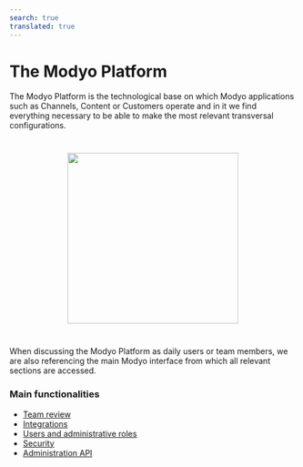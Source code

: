 ```yaml
---
search: true
translated: true
---
```


# The Modyo Platform

The Modyo Platform is the technological base on which Modyo applications such as Channels, Content or Customers operate and in it we find everything necessary to be able to make the most relevant transversal configurations.

<img src="/assets/img/platform/header.jpg" style="margin: 40px auto; width: 300px; display: block;">

When discussing the Modyo Platform as daily users or team members, we are also referencing the main Modyo interface from which all relevant sections are accessed.

### Main functionalities

- [Team review](/en/platform/platform/team-review.html)
- [Integrations](/en/platform/platform/integration.html)
- [Users and administrative roles](/en/platform/platform/roles.html)
- [Security](/en/platform/platform/security.html)
- [Administration API](/en/platform/platform/api.html)
